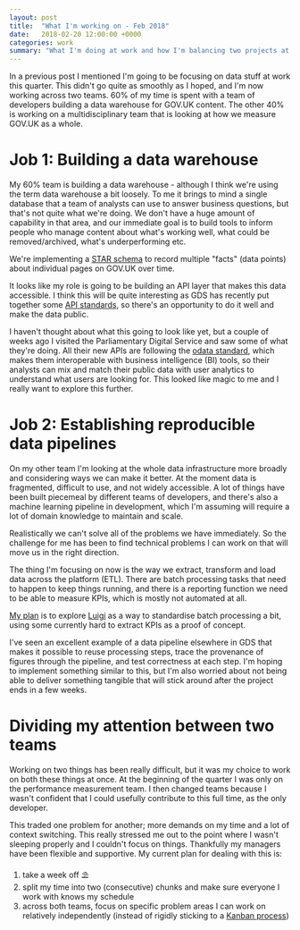 ```yaml
---
layout: post
title:  "What I'm working on - Feb 2018"
date:   2018-02-20 12:00:00 +0000
categories: work
summary: "What I'm doing at work and how I'm balancing two projects at once"
---
```

In a previous post I mentioned I'm going to be focusing on data stuff at work this quarter. This didn't go quite as smoothly as I hoped, and I'm now working across two teams. 60% of my time is spent with a team of developers building a data warehouse for GOV.UK content. The other 40% is working on a multidisciplinary team that is looking at how we measure GOV.UK as a whole.

# Job 1: Building a data warehouse
My 60% team is building a data warehouse - although I think we're using the term data warehouse a bit loosely. To me it brings to mind a single database that a team of analysts can use to answer business questions, but that's not quite what we're doing. We don't have a huge amount of capability in that area, and our immediate goal is to build tools to inform people who manage content about what's working well, what could be removed/archived, what's underperforming etc.

We're implementing a [STAR schema](https://en.wikipedia.org/wiki/Star_schema) to record multiple "facts" (data points) about individual pages on GOV.UK over time.

It looks like my role is going to be building an API layer that makes this data accessible. I think this will be quite interesting as GDS has recently put together some [API standards](https://www.gov.uk/guidance/gds-api-technical-and-data-standards), so there's an opportunity to do it well and make the data public.

I haven't thought about what this going to look like yet, but a couple of weeks ago I visited the Parliamentary Digital Service and saw some of what they're doing. All their new APIs are following the [odata standard](http://www.odata.org/), which makes them interoperable with business intelligence (BI) tools, so their analysts can mix and match their public data with user analytics to understand what users are looking for. This looked like magic to me and I really want to explore this further.

# Job 2: Establishing reproducible data pipelines
On my other team I'm looking at the whole data infrastructure more broadly and considering ways we can make it better. At the moment data is fragmented, difficult to use, and not widely accessible. A lot of things have been built piecemeal by different teams of developers, and there's also a machine learning pipeline in development, which I'm assuming will require a lot of domain knowledge to maintain and scale.

Realistically we can't solve all of the problems we have immediately. So the challenge for me has been to find technical problems I can work on that will move us in the right direction.

The thing I'm focusing on now is the way we extract, transform and load data across the platform (ETL). There are batch processing tasks that need to happen to keep things running, and there is a reporting function we need to be able to measure KPIs, which is mostly not automated at all.

[My plan](https://github.com/alphagov/app-performance-summary/blob/850b2fcb4023f3de26476c1ec2c499594753c78e/doc/adr/0002-use-luigi.md) is to explore [Luigi](https://github.com/spotify/luigi) as a way to standardise batch processing a bit, using some currently hard to extract KPIs as a proof of concept.

I've seen an excellent example of a data pipeline elsewhere in GDS that makes it possible to reuse processing steps, trace the provenance of figures through the pipeline, and test correctness at each step. I'm hoping to implement something similar to this, but I'm also worried about not being able to deliver something tangible that will stick around after the project ends in a few weeks.

# Dividing my attention between two teams
Working on two things has been really difficult, but it was my choice to work on both these things at once. At the beginning of the quarter I was only on the performance measurement team. I then changed teams because I wasn't confident that I could usefully contribute to this full time, as the only developer.

This traded one problem for another; more demands on my time and a lot of context switching. This really stressed me out to the point where I wasn't sleeping properly and I couldn't focus on things. Thankfully my managers have been flexible and supportive. My current plan for dealing with this is:

1. take a week off ⛱
2. split my time into two (consecutive) chunks and make sure everyone I work with knows my schedule
3. across both teams, focus on specific problem areas I can work on relatively independently (instead of rigidly sticking to a [Kanban process](http://kanbanblog.com/explained/))
